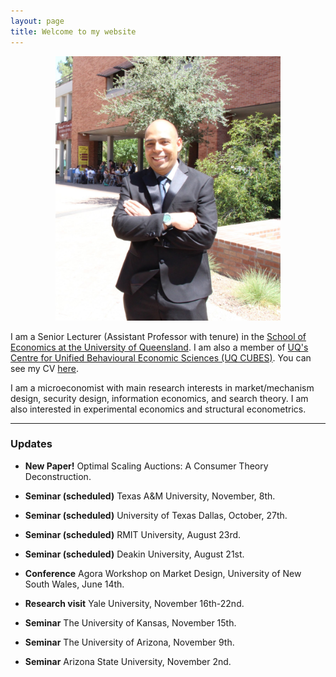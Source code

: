 ```yaml
---
layout: page
title: Welcome to my website
---
```

<p align="center">
  <img width="360" height="423" src="/static/img/FotoHernandezChanto.jpg">
</p>

I am a Senior Lecturer (Assistant Professor with tenure) in the [School of Economics at the University of Queensland](https://economics.uq.edu.au/). I am also a member of [UQ's Centre for Unified Behavioural Economic Sciences (UQ CUBES)](https://economics.uq.edu.au/research/cubes). You can see my CV [here](https://chanton.github.io/aboutme/).

I am a microeconomist with main research interests in market/mechanism design, security design, information economics, and search theory. I am also interested in experimental economics and structural econometrics.
***

### Updates

- **New Paper!** Optimal Scaling Auctions: A Consumer Theory Deconstruction.

- **Seminar (scheduled)** Texas A&M University, November, 8th.

- **Seminar (scheduled)** University of Texas Dallas, October, 27th.

- **Seminar (scheduled)** RMIT University, August 23rd.

- **Seminar (scheduled)** Deakin University, August 21st.

- **Conference** Agora Workshop on Market Design, University of New South Wales, June 14th.

- **Research visit** Yale University, November 16th-22nd.

- **Seminar** The University of Kansas, November 15th.

- **Seminar** The University of Arizona, November 9th.

- **Seminar** Arizona State University, November 2nd.
